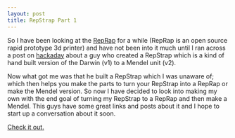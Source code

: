 ```yaml
--- 
layout: post
title: RepStrap Part 1
---
```


So I have been looking at the [RepRap](http://www.reprap.org/wiki/Main_Page) for a while (RepRap is an open source rapid prototype 3d printer) and have not been into it much until I ran across a post on [hackaday](http://hackaday.com/2010/08/29/from-repstrap-to-reprap-a-3d-printer-is-born) about a guy who created a RepStrap which is a kind of hand built version of the Darwin (v1) to a Mendel unit (v2).

Now what got me was that he built a RepStrap which I was unaware of; which then helps you make the parts to turn your RepStrap into a RepRap or make the Mendel version. So now I have decided to look into making my own with the end goal of turning my RepStrap to a RepRap and then make a Mendel. This guys have some great links and posts about it and I hope to start up a conversation about it soon.

[Check it out.](http://blog.onshoulders.org/BlogEntryDetails.php?blogID=tv&amp;blogEntryId=73)
